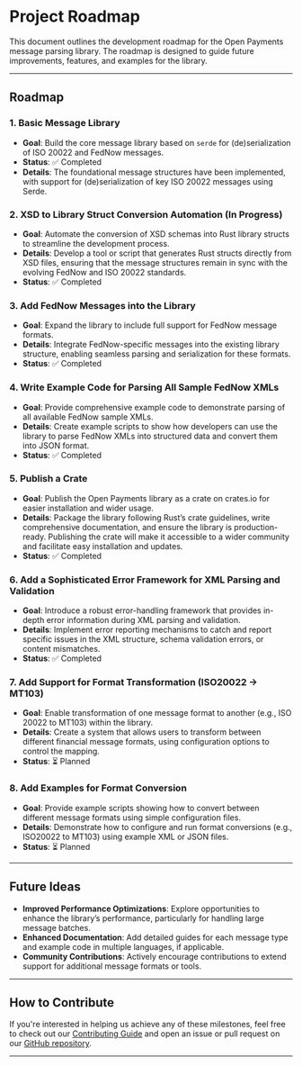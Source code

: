 # Project Roadmap

This document outlines the development roadmap for the Open Payments message parsing library. The roadmap is designed to guide future improvements, features, and examples for the library.

---

## Roadmap

### 1. Basic Message Library
- **Goal**: Build the core message library based on `serde` for (de)serialization of ISO 20022 and FedNow messages.
- **Status**: ✅ Completed
- **Details**: The foundational message structures have been implemented, with support for (de)serialization of key ISO 20022 messages using Serde.

### 2. XSD to Library Struct Conversion Automation (In Progress)
- **Goal**: Automate the conversion of XSD schemas into Rust library structs to streamline the development process.
- **Details**: Develop a tool or script that generates Rust structs directly from XSD files, ensuring that the message structures remain in sync with the evolving FedNow and ISO 20022 standards.
- **Status**: ✅ Completed

### 3. Add FedNow Messages into the Library
- **Goal**: Expand the library to include full support for FedNow message formats.
- **Details**: Integrate FedNow-specific messages into the existing library structure, enabling seamless parsing and serialization for these formats.
- **Status**: ✅ Completed

### 4. Write Example Code for Parsing All Sample FedNow XMLs
- **Goal**: Provide comprehensive example code to demonstrate parsing of all available FedNow sample XMLs.
- **Details**: Create example scripts to show how developers can use the library to parse FedNow XMLs into structured data and convert them into JSON format.
- **Status**: ✅ Completed

### 5. Publish a Crate
- **Goal**: Publish the Open Payments library as a crate on crates.io for easier installation and wider usage.
- **Details**: Package the library following Rust’s crate guidelines, write comprehensive documentation, and ensure the library is production-ready. Publishing the crate will make it accessible to a wider community and facilitate easy installation and updates.
- **Status**: ✅ Completed

### 6. Add a Sophisticated Error Framework for XML Parsing and Validation
- **Goal**: Introduce a robust error-handling framework that provides in-depth error information during XML parsing and validation.
- **Details**: Implement error reporting mechanisms to catch and report specific issues in the XML structure, schema validation errors, or content mismatches.
- **Status**: ✅ Completed

### 7. Add Support for Format Transformation (ISO20022 -> MT103)
- **Goal**: Enable transformation of one message format to another (e.g., ISO 20022 to MT103) within the library.
- **Details**: Create a system that allows users to transform between different financial message formats, using configuration options to control the mapping.
- **Status**: ⏳ Planned

### 8. Add Examples for Format Conversion
- **Goal**: Provide example scripts showing how to convert between different message formats using simple configuration files.
- **Details**: Demonstrate how to configure and run format conversions (e.g., ISO20022 to MT103) using example XML or JSON files.
- **Status**: ⏳ Planned

---

## Future Ideas

- **Improved Performance Optimizations**: Explore opportunities to enhance the library’s performance, particularly for handling large message batches.
- **Enhanced Documentation**: Add detailed guides for each message type and example code in multiple languages, if applicable.
- **Community Contributions**: Actively encourage contributions to extend support for additional message formats or tools.

---

## How to Contribute

If you're interested in helping us achieve any of these milestones, feel free to check out our [Contributing Guide](CONTRIBUTING.md) and open an issue or pull request on our [GitHub repository](https://github.com/Open-Payments/messages).

---
